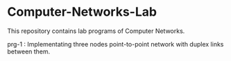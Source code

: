 # Computer-Networks-Lab

This repository contains lab programs of Computer Networks.

prg-1 : Implementating three nodes point-to-point network with duplex links between them.
